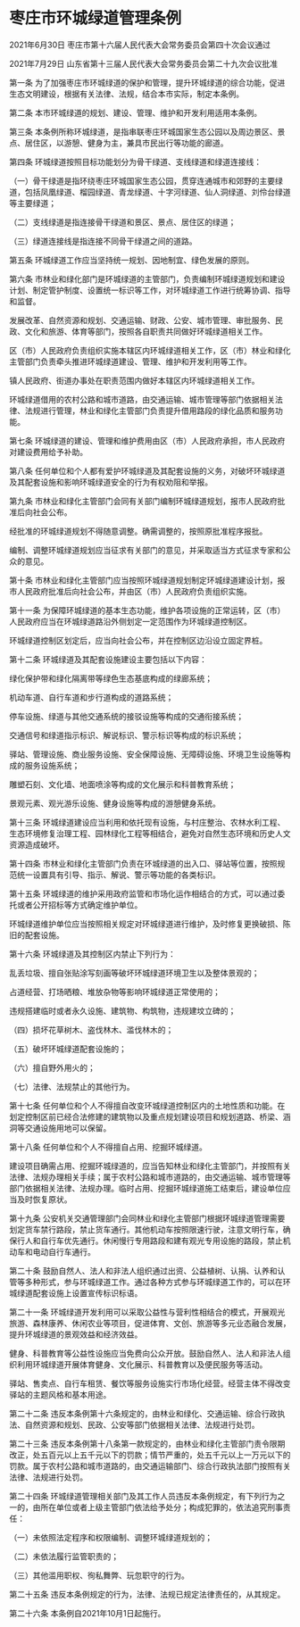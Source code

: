 # 枣庄市环城绿道管理条例

2021年6月30日 枣庄市第十六届人民代表大会常务委员会第四十次会议通过

2021年7月29日 山东省第十三届人民代表大会常务委员会第二十九次会议批准



第一条 为了加强枣庄市环城绿道的保护和管理，提升环城绿道的综合功能，促进生态文明建设，根据有关法律、法规，结合本市实际，制定本条例。

第二条 本市环城绿道的规划、建设、管理、维护和开发利用适用本条例。

第三条 本条例所称环城绿道，是指串联枣庄环城国家生态公园以及周边景区、景点、居住区，以游憩、健身为主，兼具市民出行等功能的廊道。

第四条 环城绿道按照目标功能划分为骨干绿道、支线绿道和绿道连接线：

（一）骨干绿道是指环绕枣庄环城国家生态公园，贯穿连通城市和郊野的主要绿道，包括凤凰绿道、榴园绿道、青龙绿道、十字河绿道、仙人洞绿道、刘伶台绿道等主要绿道；

（二）支线绿道是指连接骨干绿道和景区、景点、居住区的绿道；

（三）绿道连接线是指连接不同骨干绿道之间的道路。

第五条 环城绿道工作应当坚持统一规划、因地制宜、绿色发展的原则。

第六条 市林业和绿化部门是环城绿道的主管部门，负责编制环城绿道规划和建设计划、制定管护制度、设置统一标识等工作，对环城绿道工作进行统筹协调、指导和监督。

发展改革、自然资源和规划、交通运输、财政、公安、城市管理、审批服务、民政、文化和旅游、体育等部门，按照各自职责共同做好环城绿道相关工作。

区（市）人民政府负责组织实施本辖区内环城绿道相关工作，区（市）林业和绿化主管部门负责牵头推进环城绿道建设、管理、维护和开发利用等工作。

镇人民政府、街道办事处在职责范围内做好本辖区内环城绿道相关工作。

环城绿道借用的农村公路和城市道路，由交通运输、城市管理等部门依据相关法律、法规进行管理，林业和绿化主管部门负责提升借用路段的绿化品质和服务功能。

第七条 环城绿道的建设、管理和维护费用由区（市）人民政府承担，市人民政府对建设费用给予补助。

第八条 任何单位和个人都有爱护环城绿道及其配套设施的义务，对破坏环城绿道及其配套设施和影响环城绿道安全的行为有权劝阻和举报。

第九条 市林业和绿化主管部门会同有关部门编制环城绿道规划，报市人民政府批准后向社会公布。

经批准的环城绿道规划不得随意调整。确需调整的，按照原批准程序报批。

编制、调整环城绿道规划应当征求有关部门的意见，并采取适当方式征求专家和公众的意见。

第十条 市林业和绿化主管部门应当按照环城绿道规划制定环城绿道建设计划，报市人民政府批准后向社会公布，并由区（市）人民政府负责组织实施。

第十一条 为保障环城绿道的基本生态功能，维护各项设施的正常运转，区（市）人民政府应当在环城绿道路沿外侧划定一定范围作为环城绿道控制区。

环城绿道控制区划定后，应当向社会公布，并在控制区边沿设立固定界桩。

第十二条 环城绿道及其配套设施建设主要包括以下内容：

绿化保护带和绿化隔离带等绿色生态基底构成的绿廊系统；

机动车道、自行车道和步行道构成的道路系统；

停车设施、绿道与其他交通系统的接驳设施等构成的交通衔接系统；

交通信号和绿道指示标识、解说标识、警示标识等构成的标识系统；

驿站、管理设施、商业服务设施、安全保障设施、无障碍设施、环境卫生设施等构成的服务设施系统；

雕塑石刻、文化墙、地面喷涂等构成的文化展示和科普教育系统；

景观元素、观光游乐设施、健身设施等构成的游憩健身系统。

第十三条 环城绿道建设应当利用和依托现有设施，与村庄整治、农林水利工程、生态环境修复治理工程、园林绿化工程等相结合，避免对自然生态环境和历史人文资源造成破坏。

第十四条 市林业和绿化主管部门负责在环城绿道的出入口、驿站等位置，按照规范统一设置具有引导、指示、解说、警示等功能的各类标识。

第十五条 环城绿道的维护采用政府监管和市场化运作相结合的方式，可以通过委托或者公开招标等方式确定维护单位。

环城绿道维护单位应当按照相关规定对环城绿道进行维护，及时修复更换破损、陈旧的配套设施。

第十六条 环城绿道及其控制区内禁止下列行为：

乱丢垃圾、擅自张贴涂写刻画等破坏环城绿道环境卫生以及整体景观的；

占道经营、打场晒粮、堆放杂物等影响环城绿道正常使用的；

违规搭建临时或者永久设施、建筑物、构筑物，违规建坟立碑的；

（四）损坏花草树木、盗伐林木、滥伐林木的；

（五）破坏环城绿道配套设施的；

（六）擅自野外用火的；

（七）法律、法规禁止的其他行为。

第十七条 任何单位和个人不得擅自改变环城绿道控制区内的土地性质和功能。在划定控制区前已经合法修建的建筑物以及重点规划建设项目和规划道路、桥梁、涵洞等交通设施用地可以保留。

第十八条 任何单位和个人不得擅自占用、挖掘环城绿道。

建设项目确需占用、挖掘环城绿道的，应当告知林业和绿化主管部门，并按照有关法律、法规办理相关手续；属于农村公路和城市道路的，由交通运输、城市管理等部门依据相关法律、法规办理。临时占用、挖掘环城绿道施工结束后，建设单位应当及时恢复原状。

第十九条 公安机关交通管理部门会同林业和绿化主管部门根据环城绿道管理需要划定货车禁行路段，禁止货车通行。其他机动车按照限速行驶，注意文明行车，确保行人和自行车优先通行。休闲慢行专用路段和建有观光专用设施的路段，禁止机动车和电动自行车通行。

第二十条 鼓励自然人、法人和非法人组织通过出资、公益植树、认捐、认养和认管等多种形式，参与环城绿道工作。通过各种方式参与环城绿道工作的，可以在环城绿道配套设施上设置宣传标识标语。

第二十一条 环城绿道开发利用可以采取公益性与营利性相结合的模式，开展观光旅游、森林康养、休闲农业等项目，促进体育、文创、旅游等多元业态融合发展，提升环城绿道的景观效益和经济效益。

健身、科普教育等公益性设施应当免费向公众开放。鼓励自然人、法人和非法人组织利用环城绿道开展体育健身、文化展示、科普教育以及便民服务等活动。

驿站、售卖点、自行车租赁、餐饮等服务设施实行市场化经营。经营主体不得改变驿站的主题风格和基本用途。

第二十二条 违反本条例第十六条规定的，由林业和绿化、交通运输、综合行政执法、自然资源和规划、民政、公安等部门依据相关法律、法规进行处罚。

第二十三条 违反本条例第十八条第一款规定的，由林业和绿化主管部门责令限期改正，处五百元以上五千元以下的罚款；情节严重的，处五千元以上一万元以下的罚款。属于农村公路和城市道路的，由交通运输部门、综合行政执法部门按照有关法律、法规进行处罚。

第二十四条 环城绿道管理相关部门及其工作人员违反本条例规定，有下列行为之一的，由所在单位或者上级主管部门依法给予处分；构成犯罪的，依法追究刑事责任：

（一）未依照法定程序和权限编制、调整环城绿道规划的；

（二）未依法履行监管职责的；

（三）其他滥用职权、徇私舞弊、玩忽职守的行为。

第二十五条 违反本条例规定的行为，法律、法规已规定法律责任的，从其规定。

第二十六条 本条例自2021年10月1日起施行。